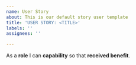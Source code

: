 ```yaml
---
name: User Story
about: This is our default story user template
title: 'USER STORY: <TITLE>'
labels: ''
assignees: ''

---
```


As a **role** I can **capability** so that **received benefit**.
